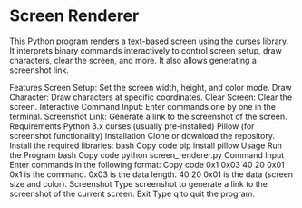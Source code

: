 
# Screen Renderer
This Python program renders a text-based screen using the curses library. It interprets binary commands interactively to control screen setup, draw characters, clear the screen, and more. It also allows generating a screenshot link.

Features
Screen Setup: Set the screen width, height, and color mode.
Draw Character: Draw characters at specific coordinates.
Clear Screen: Clear the screen.
Interactive Command Input: Enter commands one by one in the terminal.
Screenshot Link: Generate a link to the screenshot of the screen.
Requirements
Python 3.x
curses (usually pre-installed)
Pillow (for screenshot functionality)
Installation
Clone or download the repository.
Install the required libraries:
bash
Copy code
pip install pillow
Usage
Run the Program
bash
Copy code
python screen_renderer.py
Command Input
Enter commands in the following format:
Copy code
0x1 0x03 40 20 0x01
0x1 is the command.
0x03 is the data length.
40 20 0x01 is the data (screen size and color).
Screenshot
Type screenshot to generate a link to the screenshot of the current screen.
Exit
Type q to quit the program.
